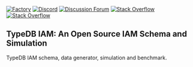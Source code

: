 [![Factory](https://factory.vaticle.com/api/status/vaticle/typedb-iam/badge.svg)](https://factory.vaticle.com/vaticle/typedb-iam)
[![Discord](https://img.shields.io/discord/665254494820368395?color=7389D8&label=chat&logo=discord&logoColor=ffffff)](https://vaticle.com/discord)
[![Discussion Forum](https://img.shields.io/discourse/https/forum.vaticle.com/topics.svg)](https://forum.vaticle.com)
[![Stack Overflow](https://img.shields.io/badge/stackoverflow-typedb-796de3.svg)](https://stackoverflow.com/questions/tagged/typedb)
[![Stack Overflow](https://img.shields.io/badge/stackoverflow-typeql-3dce8c.svg)](https://stackoverflow.com/questions/tagged/typeql)

## TypeDB IAM: An Open Source IAM Schema and Simulation

TypeDB IAM schema, data generator, simulation and benchmark.
